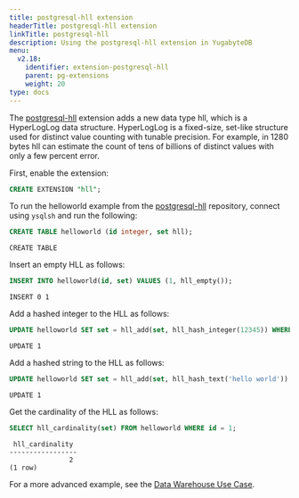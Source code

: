 ```yaml
---
title: postgresql-hll extension
headerTitle: postgresql-hll extension
linkTitle: postgresql-hll
description: Using the postgresql-hll extension in YugabyteDB
menu:
  v2.18:
    identifier: extension-postgresql-hll
    parent: pg-extensions
    weight: 20
type: docs
---
```


The [postgresql-hll](https://github.com/yugabyte/yugabyte-db/tree/master/src/postgres/third-party-extensions/postgresql-hll) extension adds a new data type hll, which is a HyperLogLog data structure. HyperLogLog is a fixed-size, set-like structure used for distinct value counting with tunable precision. For example, in 1280 bytes hll can estimate the count of tens of billions of distinct values with only a few percent error.

First, enable the extension:

```sql
CREATE EXTENSION "hll";
```

To run the helloworld example from the [postgresql-hll](https://github.com/yugabyte/yugabyte-db/tree/master/src/postgres/third-party-extensions/postgresql-hll#usage) repository, connect using `ysqlsh` and run the following:

```sql
CREATE TABLE helloworld (id integer, set hll);
```

```output
CREATE TABLE
```

Insert an empty HLL as follows:

```sql
INSERT INTO helloworld(id, set) VALUES (1, hll_empty());
```

```output
INSERT 0 1
```

Add a hashed integer to the HLL as follows:

```sql
UPDATE helloworld SET set = hll_add(set, hll_hash_integer(12345)) WHERE id = 1;
```

```output
UPDATE 1
```

Add a hashed string to the HLL as follows:

```sql
UPDATE helloworld SET set = hll_add(set, hll_hash_text('hello world')) WHERE id = 1;
```

```output
UPDATE 1
```

Get the cardinality of the HLL as follows:

```sql
SELECT hll_cardinality(set) FROM helloworld WHERE id = 1;
```

```output
 hll_cardinality
-----------------
               2
(1 row)
```

For a more advanced example, see the [Data Warehouse Use Case](https://github.com/yugabyte/yugabyte-db/tree/master/src/postgres/third-party-extensions/postgresql-hll#data-warehouse-use-case).
